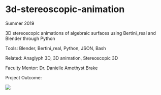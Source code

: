 # 3d-stereoscopic-animation
Summer 2019

3D stereoscopic animations of algebraic surfaces using Bertini_real and Blender through Python

Tools: Blender, Bertini_real, Python, JSON, Bash

Related: Anaglyph 3D, 3D animation, Stereoscopic 3D

Faculty Mentor: Dr. Danielle Amethyst Brake

Project Outcome:

<img src="https://github.com/foongminwong/3d-stereoscopic-animation/blob/master/3d-movies-by-pyscript/20190723_gif/gif/family/both_multi.gif">
